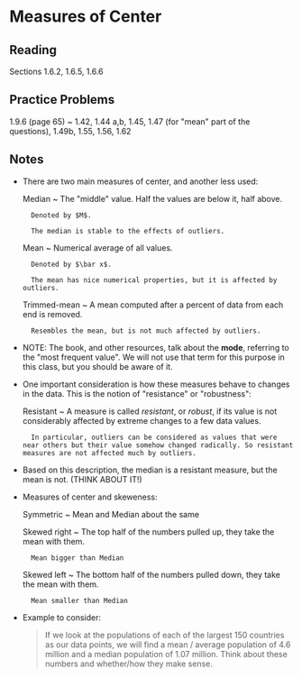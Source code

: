 # Measures of Center

## Reading

Sections 1.6.2, 1.6.5, 1.6.6

## Practice Problems

1.9.6 (page 65)
  ~ 1.42, 1.44 a,b, 1.45, 1.47 (for "mean" part of the questions), 1.49b, 1.55, 1.56, 1.62

## Notes

- There are two main measures of center, and another less used:

    Median
      ~ The "middle" value. Half the values are below it, half above.

        Denoted by $M$.

        The median is stable to the effects of outliers.

    Mean
      ~ Numerical average of all values.

        Denoted by $\bar x$.

        The mean has nice numerical properties, but it is affected by outliers.

    Trimmed-mean
      ~ A mean computed after a percent of data from each end is removed.

        Resembles the mean, but is not much affected by outliers.

- NOTE: The book, and other resources, talk about the **mode**, referring to the "most frequent value". We will not use that term for this purpose in this class, but you should be aware of it.
- One important consideration is how these measures behave to changes in the data. This is the notion of "resistance" or "robustness":

    Resistant
      ~ A measure is called *resistant*, or *robust*, if its value is not considerably affected by extreme changes to a few data values.

        In particular, outliers can be considered as values that were near others but their value somehow changed radically. So resistant measures are not affected much by outliers.

- Based on this description, the median is a resistant measure, but the mean is not. (THINK ABOUT IT!)
- Measures of center and skeweness:

    Symmetric
      ~ Mean and Median about the same

    Skewed right
      ~ The top half of the numbers pulled up, they take the mean with them.

        Mean bigger than Median

    Skewed left
      ~ The bottom half of the numbers pulled down, they take the mean with them.

        Mean smaller than Median
- Example to consider:

    > If we look at the populations of each of the largest 150 countries as our data points, we will find a mean / average population of $4.6$ million and a median population of $1.07$ million. Think about these numbers and whether/how they make sense.
